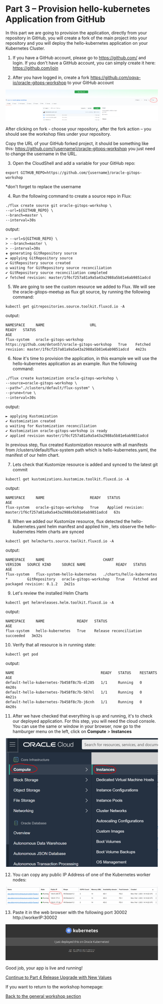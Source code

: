 # Part 3 – Provision hello-kubernetes Application from GitHub # 

In this part we are going to provision the application, directly from your repository in GitHub, 
you will create a fork of the main project into your repository and you will deploy the hello-kubernetes application on your Kubernetes Cluster. 

1.	If you have a GitHub account, please go to https://github.com/ and login. 
If you don't have a GitHub account, you can simply create it here: https://github.com/join

2.	After you have logged in,
create a fork  https://github.com/oqva-io/oracle-gitops-workshop to your GitHub account

![image](pics/github-fork.PNG)

After clicking on fork - choose your repository, after the fork action – you should see the workshop files under your repository. 

Copy the URL of your GitHub forked project, it should be something like this: 
https://github.com/{username}/oracle-gitops-workshop
you just need to change the username in the URL.

3.	Open the CloudShell and add a variable for your GitHub repo: 
```
export GITHUB_REPO=https://github.com/{username}/oracle-gitops-workshop
```
*don't forget to replace the username
 
4.	Run the following command to create a source repo in Flux:
```
./flux create source git oracle-gitops-workshop \
--url=${GITHUB_REPO} \
--branch=master \
--interval=30s
```

output: 
```
> --url=${GITHUB_REPO} \
> --branch=master \
> --interval=30s
✚ generating GitRepository source
► applying GitRepository source
✔ GitRepository source created
◎ waiting for GitRepository source reconciliation
✔ GitRepository source reconciliation completed
✔ fetched revision: master/1f6cf257a81a9a5a43a2988a5b81e6ab9851adcd
```

5.	We are going to see the custom resource we added to Flux. We will see the oracle-gitops-meetup as flux git source, by running the following command: 
```
kubectl get gitrepositories.source.toolkit.fluxcd.io -A
```

output:
```
NAMESPACE     NAME                     URL                                                 READY   STATUS                                                              AGE
flux-system   oracle-gitops-workshop   https://github.com/deton57/oracle-gitops-workshop   True    Fetched revision: master/1f6cf257a81a9a5a43a2988a5b81e6ab9851adcd   4m23s
```

6.	Now it's time to provision the application, in this example we will use the hello-kubernetes application as an example. 
Run the following command:
```
./flux create kustomization oracle-gitops-workshop \
--source=oracle-gitops-workshop \
--path="./clusters/default/flux-system" \
--prune=true \
--interval=30s
```

output: 
```
► applying Kustomization
✔ Kustomization created
◎ waiting for Kustomization reconciliation
✔ Kustomization oracle-gitops-workshop is ready
✔ applied revision master/1f6cf257a81a9a5a43a2988a5b81e6ab9851adcd
```

In previous step, flux created Kustomization resource with all manifests from /clusters/default/flux-system path which is hello-kubernetes.yaml, 
the manifest of our helm chart.

7.	Lets check that Kustomize resource is added and synced to the latest git commit 
```
kubectl get kustomizations.kustomize.toolkit.fluxcd.io -A
```

output: 
```
NAMESPACE     NAME                     READY   STATUS                                                              AGE
flux-system   oracle-gitops-workshop   True    Applied revision: master/1f6cf257a81a9a5a43a2988a5b81e6ab9851adcd   63s
```

8.	When we added our Kustomize resource, flux detected the hello-kubernetes.yaml  helm manifest and applied him , lets observe the hello-kubernetes Helm charts are synced
```
kubectl get helmcharts.source.toolkit.fluxcd.io -A
```

output:
```
NAMESPACE     NAME                           CHART                       VERSION   SOURCE KIND     SOURCE NAME              READY   STATUS                                 AGE
flux-system   flux-system-hello-kubernetes   ./charts/hello-kubernetes   *         GitRepository   oracle-gitops-workshop   True    Fetched and packaged revision: 0.1.2   2m21s
```

9.	Let's review the installed Helm Charts 
```
kubectl get helmreleases.helm.toolkit.fluxcd.io -A
```

output:
```
NAMESPACE     NAME               READY   STATUS                             AGE
flux-system   hello-kubernetes   True    Release reconciliation succeeded   3m32s
```

10.	Verify that all resource is in running state:
```
kubectl get pod
```

output:
```
NAME                                        READY   STATUS    RESTARTS   AGE
default-hello-kubernetes-7b458f8c7b-4l285   1/1     Running   0          4m20s
default-hello-kubernetes-7b458f8c7b-587nl   1/1     Running   0          4m21s
default-hello-kubernetes-7b458f8c7b-j6cnh   1/1     Running   0          4m20s
```

11.	After we have checked that everything is up and running, it's to check our deployed application. For this step, you will need the cloud console. You can use the same or window in your browser, now go to the hamburger menu on the left, click on **Compute** > **Instances** 

![image](pics/compute-instances.PNG)

12.	You can copy any public IP Address of one of the Kubernetes worker nodes: 

![image](pics/instance-public-ip-step-3.PNG)

 
13.	Paste it in the web browser with the following port 30002 
http://workerIP:30002

![image](pics/app-example-end-of-step-3.PNG)


Good job, your app is live and running! 


[Continue to Part 4 Release Upgrade with New Values](part4.md) 

If you want to return to the workshop homepage:

[Back to the general workshop section](README.md)


